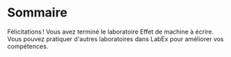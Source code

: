# Sommaire

Félicitations ! Vous avez terminé le laboratoire Effet de machine à écrire. Vous pouvez pratiquer d'autres laboratoires dans LabEx pour améliorer vos compétences.
